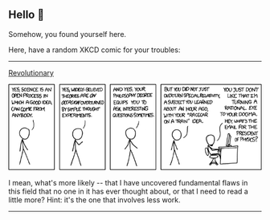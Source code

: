 ## Hello 👀

Somehow, you found yourself here.

Here, have a random XKCD comic for your troubles:

-----------------------------------

[Revolutionary](https://xkcd.com/675)

![Revolutionary](./random_comic.png)

I mean, what's more likely -- that I have uncovered fundamental flaws in this field that no one in it has ever thought about, or that I need to read a little more?  Hint: it's the one that involves less work.

-----------------------------------